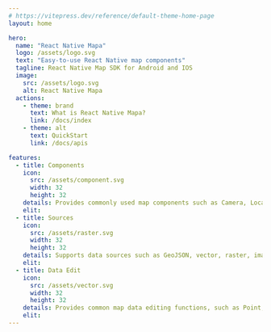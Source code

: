```yaml
---
# https://vitepress.dev/reference/default-theme-home-page
layout: home

hero:
  name: "React Native Mapa"
  logo: /assets/logo.svg
  text: "Easy-to-use React Native map components"
  tagline: React Native Map SDK for Android and IOS
  image:
    src: /assets/logo.svg
    alt: React Native Mapa
  actions:
    - theme: brand
      text: What is React Native Mapa?
      link: /docs/index
    - theme: alt
      text: QuickStart
      link: /docs/apis

features:
  - title: Components
    icon: 
      src: /assets/component.svg
      width: 32
      height: 32
    details: Provides commonly used map components such as Camera, Location, Images and Marker, ready to use out of the box.
    elit:
  - title: Sources
    icon: 
      src: /assets/raster.svg
      width: 32
      height: 32
    details: Supports data sources such as GeoJSON, vector, raster, images and 3D model.
    elit:
  - title: Data Edit
    icon: 
      src: /assets/vector.svg
      width: 32
      height: 32
    details: Provides common map data editing functions, such as Point, Polyline, Polygon, ans Rectangle shape.
    elit:
---
```


